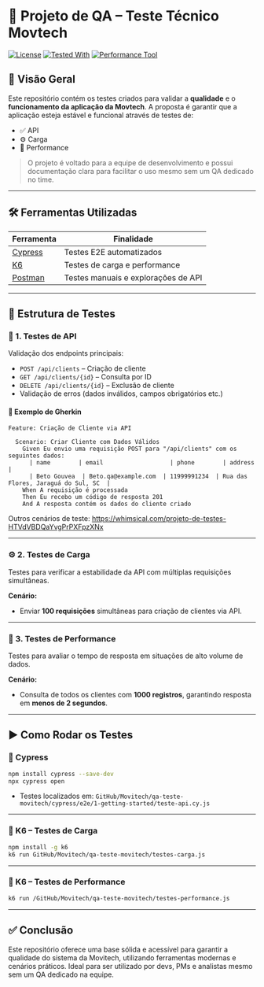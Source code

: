 # 🧪 Projeto de QA – Teste Técnico Movtech

[![License](https://img.shields.io/badge/license-MIT-blue.svg)](LICENSE)
[![Tested With](https://img.shields.io/badge/tested%20with-Cypress-brightgreen.svg)](https://www.cypress.io/)
[![Performance Tool](https://img.shields.io/badge/performance-K6-lightgrey.svg)](https://k6.io/)

## 📌 Visão Geral

Este repositório contém os testes criados para validar a **qualidade** e o **funcionamento da aplicação da Movtech**. A proposta é garantir que a aplicação esteja estável e funcional através de testes de:

- ✅ API
- ⚙️ Carga
- 🚀 Performance

> O projeto é voltado para a equipe de desenvolvimento e possui documentação clara para facilitar o uso mesmo sem um QA dedicado no time.

---

## 🛠️ Ferramentas Utilizadas

| Ferramenta | Finalidade |
|------------|------------|
| [Cypress](https://www.cypress.io/) | Testes E2E automatizados |
| [K6](https://k6.io/) | Testes de carga e performance |
| [Postman](https://www.postman.com/) | Testes manuais e explorações de API |

---

## 📁 Estrutura de Testes

### 📌 1. Testes de API

Validação dos endpoints principais:

- `POST /api/clients` – Criação de cliente  
- `GET /api/clients/{id}` – Consulta por ID  
- `DELETE /api/clients/{id}` – Exclusão de cliente  
- Validação de erros (dados inválidos, campos obrigatórios etc.)

#### 📝 Exemplo de Gherkin

```gherkin
Feature: Criação de Cliente via API

  Scenario: Criar Cliente com Dados Válidos
    Given Eu envio uma requisição POST para "/api/clients" com os seguintes dados:
      | name        | email                   | phone        | address                        |
      | Beto Gouvea  | Beto.qa@example.com  | 11999991234  | Rua das Flores, Jaraguá do Sul, SC  |
    When A requisição é processada
    Then Eu recebo um código de resposta 201
    And A resposta contém os dados do cliente criado
```

Outros cenários de teste: https://whimsical.com/projeto-de-testes-HTVdVBDQaYvgPrPXFpzXNx

---

### ⚙️ 2. Testes de Carga

Testes para verificar a estabilidade da API com múltiplas requisições simultâneas.

**Cenário:**  
- Enviar **100 requisições** simultâneas para criação de clientes via API.

---

### 🚀 3. Testes de Performance

Testes para avaliar o tempo de resposta em situações de alto volume de dados.

**Cenário:**  
- Consulta de todos os clientes com **1000 registros**, garantindo resposta em **menos de 2 segundos**.

---

## ▶️ Como Rodar os Testes

### 🔧 Cypress

```bash
npm install cypress --save-dev
npx cypress open
```

- Testes localizados em: `GitHub/Movitech/qa-teste-movitech/cypress/e2e/1-getting-started/teste-api.cy.js`

---

### 🔧 K6 – Testes de Carga

```bash
npm install -g k6
k6 run GitHub/Movitech/qa-teste-movitech/testes-carga.js
```

---

### 🔧 K6 – Testes de Performance

```bash
k6 run /GitHub/Movitech/qa-teste-movitech/testes-performance.js
```

---

## ✅ Conclusão

Este repositório oferece uma base sólida e acessível para garantir a qualidade do sistema da Movitech, utilizando ferramentas modernas e cenários práticos. Ideal para ser utilizado por devs, PMs e analistas mesmo sem um QA dedicado na equipe.
